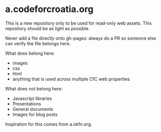 # a.codeforcroatia.org

This is a new repository only to be used for read-only web assets. This repository should be as light as possible.

Never add a file directly onto gh-pages: always do a PR so someone else can verify the file belongs here.

What does belong here:

- images
- css
- html
- anything that is used across multiple CfC web properties

What does not belong here:

- Javascript libraries
- Presentations
- General documents
- Images for blog posts

Inspiration for this comes from a.okfn.org.
